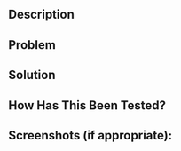 
<!--- Provide a general summary of your changes in the Title above -->

## Description
<!--- Describe your changes in detail -->

## Problem
<!--- Why is this change required? What problem does it solve? -->
<!--- If it fixes an open issue, please link to the issue here. -->

## Solution
<!--- How did you fix or improve the issue? -->
<!--- Did you consider any alternatives? -->

## How Has This Been Tested?
<!--- Please describe in detail how you tested your changes. -->
<!--- Or why some areas of code aren't being tested -->

## Screenshots (if appropriate):
<!--- Remove this section if not appropriate -->

